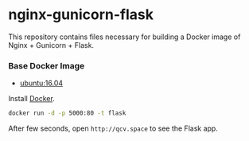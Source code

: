 # nginx-gunicorn-flask

This repository contains files necessary for building a Docker image of
Nginx + Gunicorn + Flask.


### Base Docker Image

* [ubuntu:16.04](https://registry.hub.docker.com/_/ubuntu/)

Install [Docker](https://www.docker.com/).

```bash
docker run -d -p 5000:80 -t flask
```

After few seconds, open `http://qcv.space` to see the Flask app.
